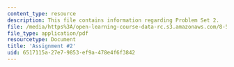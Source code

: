 ```yaml
---
content_type: resource
description: This file contains information regarding Problem Set 2.
file: /media/https%3A/open-learning-course-data-rc.s3.amazonaws.com/8-592j-statistical-physics-in-biology-spring-2011/6517115a27e79853ef9a478e4f6f3842_MIT8_592JS11_PS2.pdf
file_type: application/pdf
resourcetype: Document
title: 'Assignment #2'
uid: 6517115a-27e7-9853-ef9a-478e4f6f3842
---
```

